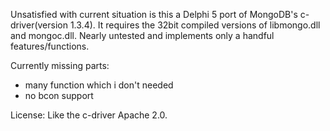 Unsatisfied with current situation is this a Delphi 5 port of MongoDB's c-driver(version 1.3.4). It requires the 32bit compiled versions of libmongo.dll and mongoc.dll. Nearly untested and implements only a handful features/functions.

Currently missing parts:
* many function which i don't needed
* no bcon support


License:
Like the c-driver Apache 2.0.
